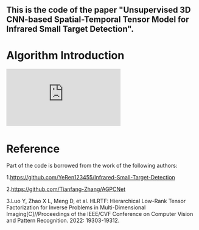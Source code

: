 ## This is the code of the paper "Unsupervised 3D CNN-based Spatial-Temporal Tensor Model for Infrared Small Target Detection".
# Algorithm Introduction
![image](https://github.com/ELOESZHANG/Infrared-Small-Target-Detection/blob/main/img_demo/zhang11.pdf)
# Reference
Part of the code is borrowed from the work of the following authors:

1.https://github.com/YeRen123455/Infrared-Small-Target-Detection

2.https://github.com/Tianfang-Zhang/AGPCNet

3.Luo Y, Zhao X L, Meng D, et al. HLRTF: Hierarchical Low-Rank Tensor Factorization for Inverse Problems in Multi-Dimensional Imaging[C]//Proceedings of the IEEE/CVF Conference on Computer Vision and Pattern Recognition. 2022: 19303-19312.

